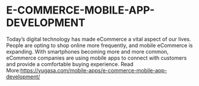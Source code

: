 # E-COMMERCE-MOBILE-APP-DEVELOPMENT
Today’s digital technology has made eCommerce a vital aspect of our lives. People are opting to shop online more frequently, and mobile eCommerce is expanding.  With smartphones becoming more and more common, eCommerce companies are using mobile apps to connect with customers and provide a comfortable buying experience.
Read More:https://yugasa.com/mobile-apps/e-commerce-mobile-app-development/
